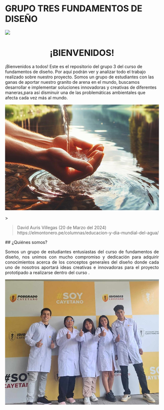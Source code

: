 # GRUPO TRES FUNDAMENTOS DE DISEÑO
<p align="left">
  <img src="https://semanadelcannabis.cayetano.edu.pe/assets/img/logo-upch.png" width="150">
    <h1 align="center">¡BIENVENIDOS!</h1>
</p>
 ¡Bienvenidos a todos! Este es el repositorio del grupo 3  del curso de fundamentos de diseño. Por aquí  podrán ver y analizar todo el trabajo realizado sobre nuestro proyecto.
Somos un grupo de estudiantes con las ganas de aportar nuestro granito de arena en el mundo, buscamos desarrollar e implementar soluciones innovadoras y creativas de diferentes  maneras,para así disminuir  una de las problemáticas ambientales que afecta cada vez más al mundo.
<p align="center">
  <p align="center">
  <img src="https://github.com/lucero-zamora/Grupo3-FdD/blob/main/FdD/IMAGENES/agua.jpg" width="750" style="margin: auto;">
</p>>
<blockquote>
  <p>David Auris Villegas (20 de Marzo del 2024)  https://elmontonero.pe/columnas/educacion-y-dia-mundial-del-agua/</p>
</blockquote>
## ¿Quiénes somos?
<p align="justify">
 Somos un grupo de estudiantes entusiastas del curso de fundamentos de diseño, nos unimos con mucho compromiso y dedicación para adquirir conocimientos acerca de los conceptos generales del diseño donde cada uno de nosotros aportará ideas creativas e innovadoras para el proyecto prototipado a realizarse dentro del curso . 
</p>

<p align="center">
  <img src="https://github.com/lucero-zamora/Grupo3-FdD/blob/main/FdD/IMAGENES/imagen%20grupal.jpg" width="600" style="margin: auto;">
</p>

  
